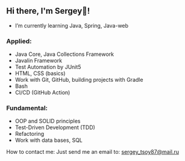 ## Hi there, I'm Sergey👋!

+ I’m currently learning Java, Spring, Java-web

### Applied:
+ Java Core, Java Collections Framework
+ Javalin Framework
+ Test Automation by JUnit5
+ HTML, CSS (basics)
+ Work with Git, GitHub, building projects with Gradle
+ Bash
+ CI/CD (GitHub Action)

### Fundamental:
+ OOP and SOLID principles
+ Test-Driven Development (TDD)
+ Refactoring
+ Work with data bases, SQL




How to contact me: Just send me an email to: sergey_tsoy87@mail.ru

  
